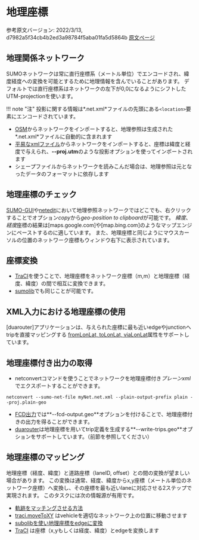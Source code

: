 <!-- 
Geo-Coordinates : 地理座標
Geo-Referenced : 地理参照
 -->

# 地理座標

参考原文バージョン: 2022/3/13, d7982a5f34cb4b2ed3a98784f5aba01fa5d5864b
[原文ページ](https://sumo.dlr.de/wiki/Geo-Coordinates)

## 地理関係ネットワーク

SUMOネットワークは常に直行座標系（メートル単位）でエンコードされ、緯度経度への変換を可能とするために地理情報を含んでいることがあります。
デフォルトでは直行座標系はネットワークの左下が0,0になるようにシフトしたUTM-projectionを使います。

!!! note "注"
    投影に関する情報は*.net.xml*ファイルの先頭にある`<location>`要素にエンコードされています。

* [OSM]()からネットワークをインポートすると、地理参照は生成された*.net.xml*ファイルに自動的に含まれます
* [平易なxmlファイル]()からネットワークをインポートすると、座標は緯度と経度で与えられ、**--proj.utm**のような投影オプションを使ってインポートされます
* シェープファイルからネットワークを読みこんだ場合は、地理参照は元となったデータのフォーマットに依存します

## 地理座標のチェック

[SUMO-GUI]()や[netedit]()において地理参照ネットワークではどこでも、右クリックすることでオプション*copy*から*geo-position to clipboard*が可能です。
*緯度*、*経度*座標の結果は[maps.google.com]や[map.bing.com]のようなマップエンジンにペーストするのに適しています。
また、地理座標と同じようにマウスカーソルの位置のネットワーク座標もウィンドウ右下に表示されています。

## 座標変換

* [TraCI]()を使うことで、地理座標をネットワーク座標（m,m）と地理座標（経度、緯度）の間で相互に変換できます。
* [sumolib]()でも同じことが可能です。

## XML入力における地理座標の使用

[duarouter]アプリケーションは、与えられた座標に最も近いedgeやjunctionへtripを直接マッピングする
[fromLonLat, toLonLat, viaLonLat](Demand/Shortest_or_Optimal_Path_Routing.md#trip_definitions)属性をサポートしています。


## 地理座標付き出力の取得

* netconvertコマンドを使うことでネットワークを地理座標付き*プレーンxml*でエクスポートすることができます。

```
netconvert --sumo-net-file myNet.net.xml --plain-output-prefix plain --proj.plain-geo
```

* [FCD出力]()では**--fcd-output.geo**オプションを付けることで、地理座標付きの出力を得ることができます。
* [duarouter]()は地理座標を用いてtrip定義を生成する**--write-trips.geo**オプションをサポートしています。（前節を参照してください）

## 地理座標のマッピング

地理座標（経度、緯度）と道路座標（laneID, offset）との間の変換が望ましい場合があります。
この変換は通常、経度、緯度からx,y座標（メートル単位のネットワーク座標）へ変換し、その座標を最も近いlaneに対応させる2ステップで実現されます。
このタスクには次の情報源が有用です。

- [軌跡をマッチングさせる方法](FAQ.md#how_do_i_generate_sumo_routes_from_gps_traces)
- [traci.moveToXY](TraCI/Change_Vehicle_State.md#move_to_xy_0xb4) はvehicleを適切なネットワーク上の位置に移動させます
- [subolibを使い地理座標をedgeに変換](Tools/Sumolib.md#locate_nearby_edges_based_on_the_geo-coordinate)
- [TraCI](TraCI/Simulation_Value_Retrieval.md#command_0x82_position_conversion) は座標（x,yもしくは経度、緯度）とedgeを変換します
